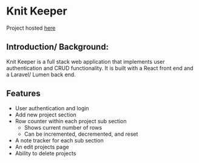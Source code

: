 # Knit Keeper

Project hosted [here](https://knit-keeper-30b32.web.app/)

## Introduction/ Background:
Knit Keeper is a full stack web application that implements user authentication and CRUD functionality. It is built with a React front end and a Laravel/ Lumen back end.

## Features
- User authentication and login
- Add new project section
- Row counter within each project sub section
    - Shows current number of rows
    - Can be incremented, decremented, and reset
- A note tracker for each sub section
- An edit projects page
- Ability to delete projects